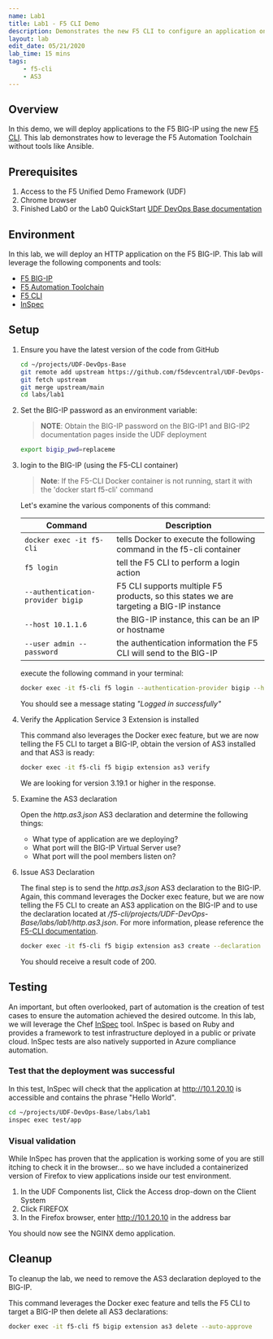 ```yaml
---
name: Lab1
title: Lab1 - F5 CLI Demo
description: Demonstrates the new F5 CLI to configure an application on the BIG-IP.
layout: lab
edit_date: 05/21/2020
lab_time: 15 mins
tags: 
    - f5-cli
    - AS3
---
```

## Overview

In this demo, we will deploy applications to the F5 BIG-IP
using the new [F5 CLI][F5 CLI].  This lab demonstrates how to leverage the F5 Automation Toolchain without tools like Ansible. 

## Prerequisites

1. Access to the F5 Unified Demo Framework (UDF)
2. Chrome browser
3. Finished Lab0 or the Lab0 QuickStart [UDF DevOps Base documentation](lab0.markdown)

## Environment

In this lab, we will deploy an HTTP application on the F5 BIG-IP.  This lab will
leverage the following components and tools:

* [F5 BIG-IP][F5 BIG-IP]
* [F5 Automation Toolchain][F5 Automation Toolchain]
* [F5 CLI][F5 CLI]
* [InSpec][InSpec]

## Setup

1. Ensure you have the latest version of the code from GitHub
    ```bash
    cd ~/projects/UDF-DevOps-Base
    git remote add upstream https://github.com/f5devcentral/UDF-DevOps-Base.git
    git fetch upstream
    git merge upstream/main
    cd labs/lab1
    ```

2. Set the BIG-IP password as an environment variable:

    > **NOTE**: Obtain the BIG-IP password on the BIG-IP1 and BIG-IP2 documentation pages inside the UDF deployment
    ```bash
    export bigip_pwd=replaceme
    ```

3. login to the BIG-IP (using the F5-CLI container)

    > **Note**: If the F5-CLI Docker container is not running, start it with the 'docker start f5-cli' command 

    Let's examine the various components of this command:

    |Command|Description|
    |-------|-----------|
    | ```docker exec -it f5-cli``` | tells Docker to execute the following command in the f5-cli container |
    | ```f5 login``` | tell the F5 CLI to perform a login action |
    | ```--authentication-provider bigip``` | F5 CLI supports multiple F5 products, so this states we are targeting a BIG-IP instance|
    | ```--host 10.1.1.6``` | the BIG-IP instance, this can be an IP or hostname |
    | ```--user admin --password``` | the authentication information the F5 CLI will send to the BIG-IP|


    execute the following command in your terminal:
    ```bash
    docker exec -it f5-cli f5 login --authentication-provider bigip --host 10.1.1.6 --user admin --password $bigip_pwd
    ```
    
    You should see a message stating _"Logged in successfully"_

4. Verify the Application Service 3 Extension is installed

    This command also leverages the Docker exec feature, but we are now telling the F5 CLI to target a BIG-IP, obtain the version of AS3 installed and that AS3 is ready:
    ```bash
    docker exec -it f5-cli f5 bigip extension as3 verify
    ```

    We are looking for version 3.19.1 or higher in the response.

5. Examine the AS3 declaration

    Open the _http.as3.json_ AS3 declaration and determine the following things:

    * What type of application are we deploying?
    * What port will the BIG-IP Virtual Server use?
    * What port will the pool members listen on?


6. Issue AS3 Declaration

    The final step is to send the _http.as3.json_ AS3 declaration to the BIG-IP.  Again, this command leverages the Docker exec feature, but we are now telling the F5 CLI to create an AS3 application on the BIG-IP and to use the declaration located at _/f5-cli/projects/UDF-DevOps-Base/labs/lab1/http.as3.json_.  For more information, please reference the [F5-CLI documentation](https://clouddocs.f5.com/sdk/f5-cli/).
    ```bash
    docker exec -it f5-cli f5 bigip extension as3 create --declaration /f5-cli/projects/UDF-DevOps-Base/labs/lab1/http.as3.json
    ```

    You should receive a result code of 200.

## Testing

An important, but often overlooked, part of automation is the creation of test cases to ensure the automation achieved the desired outcome. In this lab, we will leverage the Chef [InSpec][InSpec] tool.  InSpec is based on Ruby and provides a framework to test infrastructure deployed in a public or private cloud.  InSpec tests are also natively supported in Azure compliance automation. 

### Test that the deployment was successful

In this test, InSpec will check that the application at http://10.1.20.10 is accessible and contains the phrase "Hello World".
```bash
cd ~/projects/UDF-DevOps-Base/labs/lab1
inspec exec test/app
```

### Visual validation
While InSpec has proven that the application is working some of you
are still itching to check it in the browser... so we have included
a containerized version of Firefox to view applications inside our
test environment.

1. In the UDF Components list, Click the Access drop-down on the Client System
2. Click FIREFOX
3. In the Firefox browser, enter http://10.1.20.10 in the address bar

You should now see the NGINX demo application.

## Cleanup

To cleanup the lab, we need to remove the AS3 declaration deployed to the BIG-IP.  

This command leverages the Docker exec feature and tells the F5 CLI to target a BIG-IP then delete all AS3 declarations:
```bash
docker exec -it f5-cli f5 bigip extension as3 delete --auto-approve
```

[F5 CLI]: https://clouddocs.f5.com/sdk/f5-cli/
[F5 BIG-IP]: https://www.f5.com/products/big-ip-services/virtual-editions
[F5 Automation Toolchain]: https://www.f5.com/products/automation-and-orchestration
[InSpec]: https://www.inspec.io/